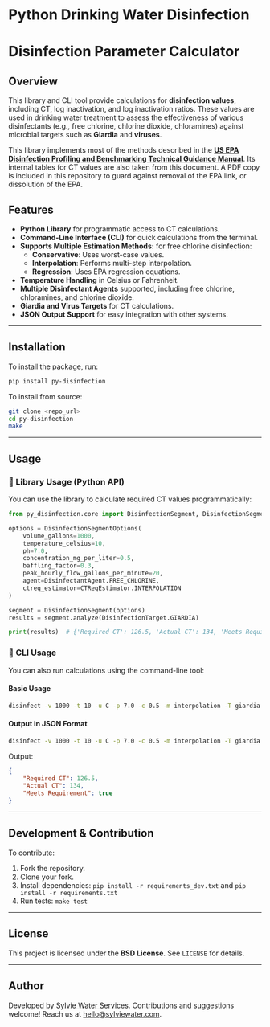 # Python Drinking Water Disinfection


<!-- .. image:: https://img.shields.io/pypi/v/py_disinfection.svg
        :target: https://pypi.python.org/pypi/py_disinfection

.. image:: https://img.shields.io/travis/toddrbryan/py_disinfection.svg
        :target: https://travis-ci.com/toddrbryan/py_disinfection

.. image:: https://readthedocs.org/projects/py-disinfection/badge/?version=latest
        :target: https://py-disinfection.readthedocs.io/en/latest/?version=latest
        :alt: Documentation Status -->




# Disinfection Parameter Calculator

## Overview

This library and CLI tool provide calculations for **disinfection values**, including CT, log inactivation, and log inactivation ratios. These values are used in drinking water treatment to assess the effectiveness of various disinfectants (e.g., free chlorine, chlorine dioxide, chloramines) against microbial targets such as **Giardia** and **viruses**.

This library implements most of the methods described in the [**US EPA Disinfection Profiling and Benchmarking Technical Guidance Manual**](https://www.epa.gov/sites/default/files/2015-09/documents/disinfection_profiling_and_benchmarking_guidance_manual.pdf). 
Its internal tables for CT values are also taken from this document.  A PDF copy is included in this repository to guard against removal of the EPA link, or dissolution of the EPA.


## Features

- **Python Library** for programmatic access to CT calculations.
- **Command-Line Interface (CLI)** for quick calculations from the terminal.
- **Supports Multiple Estimation Methods:** for free chlorine disinfection:
  - **Conservative**: Uses worst-case values.
  - **Interpolation**: Performs multi-step interpolation.
  - **Regression**: Uses EPA regression equations.
- **Temperature Handling** in Celsius or Fahrenheit.
- **Multiple Disinfectant Agents** supported, including free chlorine, chloramines, and chlorine dioxide.
- **Giardia and Virus Targets** for CT calculations.
- **JSON Output Support** for easy integration with other systems.

---

## Installation

To install the package, run:

```sh
pip install py-disinfection
```

To install from source:

```sh
git clone <repo_url>
cd py-disinfection
make
```

---

## Usage

### **🔹 Library Usage (Python API)**

You can use the library to calculate required CT values programmatically:

```python
from py_disinfection.core import DisinfectionSegment, DisinfectionSegmentOptions, DisinfectionTarget, DisinfectantAgent, CTReqEstimator

options = DisinfectionSegmentOptions(
    volume_gallons=1000,
    temperature_celsius=10,
    ph=7.0,
    concentration_mg_per_liter=0.5,
    baffling_factor=0.3,
    peak_hourly_flow_gallons_per_minute=20,
    agent=DisinfectantAgent.FREE_CHLORINE,
    ctreq_estimator=CTReqEstimator.INTERPOLATION
)

segment = DisinfectionSegment(options)
results = segment.analyze(DisinfectionTarget.GIARDIA)

print(results)  # {'Required CT': 126.5, 'Actual CT': 134, 'Meets Requirement': True}
```

### **🔹 CLI Usage**

You can also run calculations using the command-line tool:

#### **Basic Usage**

```sh
disinfect -v 1000 -t 10 -u C -p 7.0 -c 0.5 -m interpolation -T giardia -a free_chlorine -b 0.3 -f 20
```

#### **Output in JSON Format**

```sh
disinfect -v 1000 -t 10 -u C -p 7.0 -c 0.5 -m interpolation -T giardia -a free_chlorine -b 0.3 -f 20 --json
```

Output:

```json
{
    "Required CT": 126.5,
    "Actual CT": 134,
    "Meets Requirement": true
}
```

---

## Development & Contribution

To contribute:

1. Fork the repository.
2. Clone your fork.
3. Install dependencies: `pip install -r requirements_dev.txt` and `pip install -r requirements.txt`
4. Run tests: `make test`

---

## License

This project is licensed under the **BSD License**. See `LICENSE` for details.

---

## Author

Developed by [Sylvie Water Services](www.sylviewater.com). Contributions and suggestions welcome! Reach us at hello@sylviewater.com.

